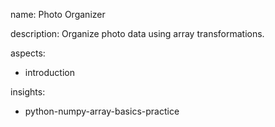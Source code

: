 name: Photo Organizer

description: Organize photo data using array transformations.

aspects:
  - introduction

insights:
  - python-numpy-array-basics-practice